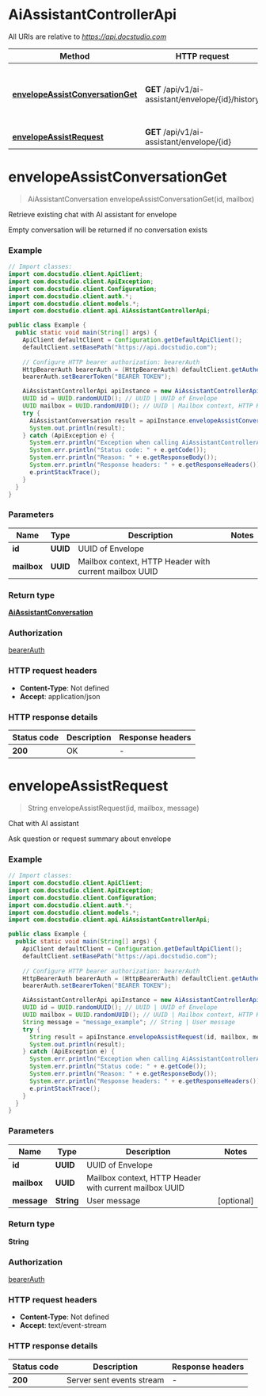 # AiAssistantControllerApi

All URIs are relative to *https://api.docstudio.com*

| Method | HTTP request | Description |
|------------- | ------------- | -------------|
| [**envelopeAssistConversationGet**](AiAssistantControllerApi.md#envelopeAssistConversationGet) | **GET** /api/v1/ai-assistant/envelope/{id}/history | Retrieve existing chat with AI assistant for envelope |
| [**envelopeAssistRequest**](AiAssistantControllerApi.md#envelopeAssistRequest) | **GET** /api/v1/ai-assistant/envelope/{id} | Chat with AI assistant |


<a id="envelopeAssistConversationGet"></a>
# **envelopeAssistConversationGet**
> AiAssistantConversation envelopeAssistConversationGet(id, mailbox)

Retrieve existing chat with AI assistant for envelope

Empty conversation will be returned if no conversation exists

### Example
```java
// Import classes:
import com.docstudio.client.ApiClient;
import com.docstudio.client.ApiException;
import com.docstudio.client.Configuration;
import com.docstudio.client.auth.*;
import com.docstudio.client.models.*;
import com.docstudio.client.api.AiAssistantControllerApi;

public class Example {
  public static void main(String[] args) {
    ApiClient defaultClient = Configuration.getDefaultApiClient();
    defaultClient.setBasePath("https://api.docstudio.com");
    
    // Configure HTTP bearer authorization: bearerAuth
    HttpBearerAuth bearerAuth = (HttpBearerAuth) defaultClient.getAuthentication("bearerAuth");
    bearerAuth.setBearerToken("BEARER TOKEN");

    AiAssistantControllerApi apiInstance = new AiAssistantControllerApi(defaultClient);
    UUID id = UUID.randomUUID(); // UUID | UUID of Envelope
    UUID mailbox = UUID.randomUUID(); // UUID | Mailbox context, HTTP Header with current mailbox UUID
    try {
      AiAssistantConversation result = apiInstance.envelopeAssistConversationGet(id, mailbox);
      System.out.println(result);
    } catch (ApiException e) {
      System.err.println("Exception when calling AiAssistantControllerApi#envelopeAssistConversationGet");
      System.err.println("Status code: " + e.getCode());
      System.err.println("Reason: " + e.getResponseBody());
      System.err.println("Response headers: " + e.getResponseHeaders());
      e.printStackTrace();
    }
  }
}
```

### Parameters

| Name | Type | Description  | Notes |
|------------- | ------------- | ------------- | -------------|
| **id** | **UUID**| UUID of Envelope | |
| **mailbox** | **UUID**| Mailbox context, HTTP Header with current mailbox UUID | |

### Return type

[**AiAssistantConversation**](AiAssistantConversation.md)

### Authorization

[bearerAuth](../README.md#bearerAuth)

### HTTP request headers

 - **Content-Type**: Not defined
 - **Accept**: application/json

### HTTP response details
| Status code | Description | Response headers |
|-------------|-------------|------------------|
| **200** | OK |  -  |

<a id="envelopeAssistRequest"></a>
# **envelopeAssistRequest**
> String envelopeAssistRequest(id, mailbox, message)

Chat with AI assistant

Ask question or request summary about envelope

### Example
```java
// Import classes:
import com.docstudio.client.ApiClient;
import com.docstudio.client.ApiException;
import com.docstudio.client.Configuration;
import com.docstudio.client.auth.*;
import com.docstudio.client.models.*;
import com.docstudio.client.api.AiAssistantControllerApi;

public class Example {
  public static void main(String[] args) {
    ApiClient defaultClient = Configuration.getDefaultApiClient();
    defaultClient.setBasePath("https://api.docstudio.com");
    
    // Configure HTTP bearer authorization: bearerAuth
    HttpBearerAuth bearerAuth = (HttpBearerAuth) defaultClient.getAuthentication("bearerAuth");
    bearerAuth.setBearerToken("BEARER TOKEN");

    AiAssistantControllerApi apiInstance = new AiAssistantControllerApi(defaultClient);
    UUID id = UUID.randomUUID(); // UUID | UUID of Envelope
    UUID mailbox = UUID.randomUUID(); // UUID | Mailbox context, HTTP Header with current mailbox UUID
    String message = "message_example"; // String | User message
    try {
      String result = apiInstance.envelopeAssistRequest(id, mailbox, message);
      System.out.println(result);
    } catch (ApiException e) {
      System.err.println("Exception when calling AiAssistantControllerApi#envelopeAssistRequest");
      System.err.println("Status code: " + e.getCode());
      System.err.println("Reason: " + e.getResponseBody());
      System.err.println("Response headers: " + e.getResponseHeaders());
      e.printStackTrace();
    }
  }
}
```

### Parameters

| Name | Type | Description  | Notes |
|------------- | ------------- | ------------- | -------------|
| **id** | **UUID**| UUID of Envelope | |
| **mailbox** | **UUID**| Mailbox context, HTTP Header with current mailbox UUID | |
| **message** | **String**| User message | [optional] |

### Return type

**String**

### Authorization

[bearerAuth](../README.md#bearerAuth)

### HTTP request headers

 - **Content-Type**: Not defined
 - **Accept**: text/event-stream

### HTTP response details
| Status code | Description | Response headers |
|-------------|-------------|------------------|
| **200** | Server sent events stream |  -  |

